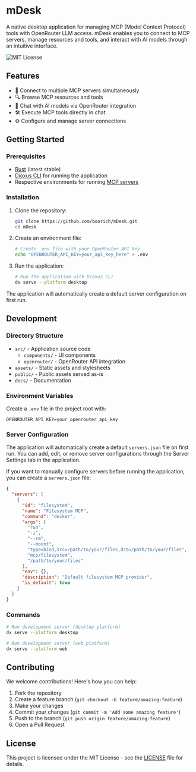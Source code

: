 # mDesk

A native desktop application for managing MCP (Model Context Protocol) tools with OpenRouter LLM access. mDesk enables you to connect to MCP servers, manage resources and tools, and interact with AI models through an intuitive interface.

![MIT License](https://img.shields.io/badge/license-MIT-blue.svg)

## Features

- 🔌 Connect to multiple MCP servers simultaneously
- 🔍 Browse MCP resources and tools
- 💬 Chat with AI models via OpenRouter integration
- 🛠️ Execute MCP tools directly in chat
- ⚙️ Configure and manage server connections

## Getting Started

### Prerequisites

- [Rust](https://www.rust-lang.org/tools/install) (latest stable)
- [Dioxus CLI](https://dioxuslabs.com/learn/0.6/CLI/installation) for running the application
- Respective environments for running [MCP servers](https://github.com/modelcontextprotocol/servers)

### Installation

1. Clone the repository:
   ```bash
   git clone https://github.com/boorich/mDesk.git
   cd mDesk
   ```

2. Create an environment file:
   ```bash
   # Create .env file with your OpenRouter API key
   echo "OPENROUTER_API_KEY=your_api_key_here" > .env
   ```

3. Run the application:
   ```bash
   # Run the application with Dioxus CLI
   dx serve --platform desktop
   ```

The application will automatically create a default server configuration on first run.

## Development

### Directory Structure

- `src/` - Application source code
  - `components/` - UI components
  - `openrouter/` - OpenRouter API integration
- `assets/` - Static assets and stylesheets
- `public/` - Public assets served as-is
- `docs/` - Documentation

### Environment Variables

Create a `.env` file in the project root with:

```
OPENROUTER_API_KEY=your_openrouter_api_key
```

### Server Configuration

The application will automatically create a default `servers.json` file on first run. You can add, edit, or remove server configurations through the Server Settings tab in the application.

If you want to manually configure servers before running the application, you can create a `servers.json` file:

```json
{
  "servers": [
    {
      "id": "filesystem",
      "name": "Filesystem MCP",
      "command": "docker",
      "args": [
        "run",
        "-i",
        "--rm",
        "--mount",
        "type=bind,src=/path/to/your/files,dst=/path/to/your/files",
        "mcp/filesystem",
        "/path/to/your/files"
      ],
      "env": {},
      "description": "Default filesystem MCP provider",
      "is_default": true
    }
  ]
}
```

### Commands

```bash
# Run development server (desktop platform)
dx serve --platform desktop

# Run development server (web platform)
dx serve --platform web
```

## Contributing

We welcome contributions! Here's how you can help:

1. Fork the repository
2. Create a feature branch (`git checkout -b feature/amazing-feature`)
3. Make your changes
4. Commit your changes (`git commit -m 'Add some amazing feature'`)
5. Push to the branch (`git push origin feature/amazing-feature`)
6. Open a Pull Request

## License

This project is licensed under the MIT License - see the [LICENSE](LICENSE) file for details.
